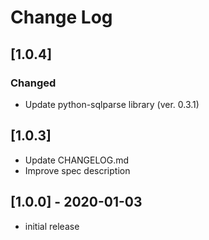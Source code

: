 # Change Log

## [1.0.4]

### Changed

- Update python-sqlparse library (ver. 0.3.1)

## [1.0.3]

- Update CHANGELOG.md
- Improve spec description

## [1.0.0] - 2020-01-03

- initial release
